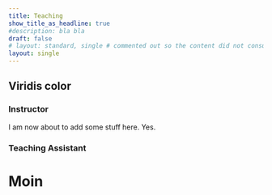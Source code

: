 ```yaml
---
title: Teaching
show_title_as_headline: true
#description: bla bla
draft: false
# layout: standard, single # commented out so the content did not consume the full width of the page
layout: single
---
```


## Viridis color

### Instructor

I am now about to add some stuff here. Yes.


### Teaching Assistant

# Moin
